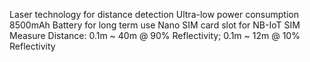 Laser technology for distance detection
Ultra-low power consumption
8500mAh Battery for long term use
Nano SIM card slot for NB-IoT SIM
Measure Distance: 0.1m ~ 40m @ 90% Reflectivity; 0.1m ~ 12m @ 10% Reflectivity
